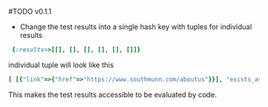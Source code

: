 #TODO v0.1.1
- Change the test results into a single hash key with tuples for individual results
```ruby
 {:results=>[[], [], [], [], [], []]}
```
individual tuple will look like this
```ruby
[ [{"link"=>{"href"=>"https://www.southmunn.com/aboutus"}}], "exists_as_expected" ]
```
This makes the test results accessible to be evaluated by code.